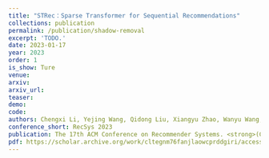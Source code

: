 ```yaml
---    
title: "STRec：Sparse Transformer for Sequential Recommendations"
collections: publication
permalink: /publication/shadow-removal
excerpt: 'TODO.'
date: 2023-01-17
year: 2023
order: 1
is_show: Ture
venue: 
arxiv: 
arxiv_url: 
teaser: 
demo: 
code: 
authors: Chengxi Li, Yejing Wang, Qidong Liu, Xiangyu Zhao, Wanyu Wang, Yiqi Wang, <strong>Lixin Zou*</strong>, Wenqi Fan, Qing Li
conference_short: RecSys 2023
publication: The 17th ACM Conference on Recommender Systems. <strong>(CCF-B)</strong>
pdf: https://scholar.archive.org/work/cltegnm76fanjlaowcprddgiri/access/wayback/https://dl.acm.org/doi/pdf/10.1145/3604915.3608779
---
```


